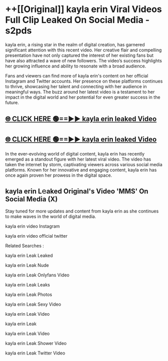 # ++[[Original]] kayla erin Viral Videos Full Clip Leaked On Social Media - s2pds<br>

kayla erin, a rising star in the realm of digital creation, has garnered significant attention with this recent video. Her creative flair and compelling presentation have not only captured the interest of her existing fans but have also attracted a wave of new followers. The video’s success highlights her growing influence and ability to resonate with a broad audience.

Fans and viewers can find more of kayla erin's content on her official Instagram and Twitter accounts. Her presence on these platforms continues to thrive, showcasing her talent and connecting with her audience in meaningful ways. The buzz around her latest video is a testament to her impact in the digital world and her potential for even greater success in the future.


## [🌐 CLICK HERE 🟢==►► kayla erin leaked Video ](https://onlyclips.site?title=kayla_erin&ref=git)

## [🌐 CLICK HERE 🟢==►► kayla erin leaked Video ](https://onlyclips.site?title=kayla_erin&ref=git)


In the ever-evolving world of digital content, kayla erin has recently emerged as a standout figure with her latest viral video. The video has taken the internet by storm, captivating viewers across various social media platforms. Known for her innovative and engaging content, kayla erin has once again proven her prowess in the digital space.



## kayla erin L𝚎aked Original's Video 'MMS' On Social Media (X)


Stay tuned for more updates and content from kayla erin as she continues to make waves in the world of digital media.

kayla erin video Instagram

kayla erin video official twitter


Related Searches :

kayla erin Leak Leaked

kayla erin Leak Nude

kayla erin Leak Onlyfans Video

kayla erin Leak Leaks

kayla erin Leak Photos

kayla erin Leak Sexy Video

kayla erin Leak Video

kayla erin Leak

kayla erin Leak Video

kayla erin Leak Shower Video

kayla erin Leak Twitter Video

